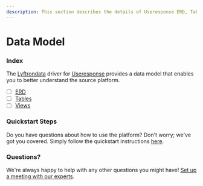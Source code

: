 ```yaml
---
description: This section describes the details of Useresponse ERD, Tables, and Views.
---
```


# Data Model

### Index

The  [Lyftrondata](https://www.lyftrondata.com/) driver for [Useresponse](https://www.lyftrondata.com/integration/commerce-analytics/use-response/) provides a data model that enables you to better understand the source platform.

* [ ] [ERD](erd.md)
* [ ] [Tables](tables.md)
* [ ] [Views](views.md)

### Quickstart Steps

Do you have questions about how to use the platform? Don't worry; we've got you covered. Simply follow the quickstart instructions [here](../README.md).


### Questions? <a href="#questions" id="questions"></a>

We're always happy to help with any other questions you might have! [Set up a meeting with our experts](https://www.lyftrondata.com/book-a-meeting/).

